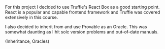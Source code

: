 For this project I decided to use Truffle's React Box as a good starting point.  React is a popular and capable frontend framework and Truffle was covered extensively in this course.

I also decided to inherit from and use Provable as an Oracle.  This was somewhat daunting as I hit solc version problems and out-of-date manuals.

(Inheritance, Oracles)